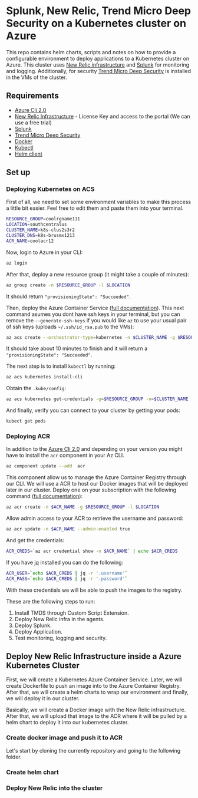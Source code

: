 # Splunk, New Relic, Trend Micro Deep Security on a Kubernetes cluster on Azure

This repo contains helm charts, scripts and notes on how to provide a configurable environment to deploy applications to a Kubernetes cluster on Azure. This cluster uses [New Relic infrastructure](https://newrelic.com/infrastructure) and [Splunk](https://www.splunk.com/) for monitoring and logging. Additionally, for security [Trend Micro Deep Security](https://www.trendmicro.com/en_us/business/products/hybrid-cloud/deep-security-data-center.html) is installed in the VMs of the cluster.

## Requirements

- [Azure Cli 2.0](https://docs.microsoft.com/en-us/cli/azure/install-azure-cli)
- [New Relic Infrastructure](https://newrelic.com/infrastructure) - License Key and access to the portal (We can use a free trial)
- [Splunk](https://www.splunk.com/)
- [Trend Micro Deep Security](https://www.trendmicro.com/en_us/business/products/hybrid-cloud/deep-security-data-center.html)
- [Docker](https://docs.docker.com/engine/installation/)
- [Kubectl](https://kubernetes.io/docs/user-guide/prereqs/)
- [Helm client](https://github.com/kubernetes/helm/blob/master/docs/install.md)

## Set up

### Deploying Kubernetes on ACS

First of all, we need to set some environment variables to make this process a little bit easier. Feel free to edit them and paste them into your terminal.

```Bash
RESOURCE_GROUP=coolrgname111
LOCATION=southcentralus
CLUSTER_NAME=k8s-clus2s3r2
CLUSTER_DNS=k8s-brusmx1213
ACR_NAME=coolacr12
```

Now, login to Azure in your CLI:

```Bash
az login
```

After that, deploy a new resource group (it might take a couple of minutes):

```Bash
az group create -n $RESOURCE_GROUP -l $LOCATION
```

It should return `"provisioningState": "Succeeded"`.

Then, deploy the Azure Container Service ([full documentation](https://docs.microsoft.com/en-us/azure/container-service/container-service-kubernetes-walkthrough)). This next command asumes you dont have ssh keys in your terminal, but you can remove the `--generate-ssh-keys` if you would like `az` to use your usual pair of ssh keys (uploads `~/.ssh/id_rsa.pub` to the VMs):

```Bash
az acs create --orchestrator-type=kubernetes -n $CLUSTER_NAME -g $RESOURCE_GROUP -d $CLUSTER_DNS --generate-ssh-keys
```

It should take about 10 minutes to finish and it will return a `"provisioningState": "Succeeded"`.

The next step is to install `kubectl` by running:

```Bash
az acs kubernetes install-cli
```

Obtain the `.kube/config`:

```Bash
az acs kubernetes get-credentials -g=$RESOURCE_GROUP -n=$CLUSTER_NAME
```

And finally, verify you can connect to your cluster by getting your pods:

```Bash
kubect get pods
```

### Deploying ACR

In addition to the [Azure Cli 2.0](https://docs.microsoft.com/en-us/cli/azure/install-azure-cli) and depending on your version you might have to install the `acr` component in your Az CLI.

```Bash
az component update --add  acr
```

This component allow us to manage the Azure Container Registry through our CLI.
We will use a ACR to host our Docker images that will be deployed later in our cluster. Deploy one on your subscription with the following command ([full documentation](https://docs.microsoft.com/en-us/azure/container-registry/container-registry-get-started-azure-cli)):

```bash
az acr create -n $ACR_NAME -g $RESOURCE_GROUP -l $LOCATION
```

Allow admin access to your ACR to retrieve the username and password:

```bash
az acr update -n $ACR_NAME --admin-enabled true
```

And get the credentials:

```bash
ACR_CREDS=`az acr credential show -n $ACR_NAME` | echo $ACR_CREDS
```

If you have [jq](https://stedolan.github.io/jq/) installed you can do the following:

```bash
ACR_USER=`echo $ACR_CREDS | jq -r '.username'`
ACR_PASS=`echo $ACR_CREDS | jq -r '.password'`
```

With these credentials we will be able to push the images to the registry.

These are the following steps to run:

1. Install TMDS through Custom Script Extension.
1. Deploy New Relic infra in the agents.
1. Deploy Splunk.
1. Deploy Application.
1. Test monitoring, logging and security.

## Deploy New Relic Infrastructure inside a Azure Kubernetes Cluster

First, we will create a Kubernetes Azure Container Service. Later, we will create Dockerfile to push an image into to the Azure Container Registry. After that, we will create a helm charts to wrap our environment and finally, we will deploy it in our cluster.


Basically, we will create a Docker image with the New Relic infrastructure. After that, we will upload that image to the ACR where it will be pulled by a helm chart to deploy it into our kubernetes cluster.

### Create docker image and push it to ACR

Let's start by cloning the currently repository and going to the following folder.


### Create helm chart

### Deploy New Relic into the cluster





